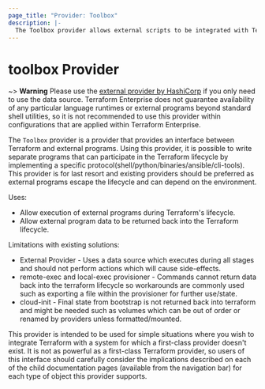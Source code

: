 ```yaml
---
page_title: "Provider: Toolbox"
description: |-
  The Toolbox provider allows external scripts to be integrated with Terraform.
---
```


# toolbox Provider

~> **Warning** Please use the
[external provider by HashiCorp](https://registry.terraform.io/providers/hashicorp/external/latest)
if you only need to use the data source.
Terraform Enterprise does not guarantee availability of any
particular language runtimes or external programs beyond standard shell
utilities, so it is not recommended to use this provider within configurations
that are applied within Terraform Enterprise.

The `Toolbox` provider is a provider that provides an interface between Terraform and external programs.
Using this provider, it is possible to write separate programs that can participate in the Terraform lifecycle by implementing a specific protocol(shell/python/binaries/ansible/cli-tools).
This provider is for last resort and existing providers should be preferred as external programs escape the lifecycle and can depend on the environment.

Uses:
* Allow execution of external programs during Terraform's lifecycle.
* Allow external program data to be returned back into the Terraform lifecycle.

Limitations with existing solutions:
* External Provider - Uses a data source which executes during all stages and should not perform actions which will cause side-effects.
* remote-exec and local-exec provisioner - Commands cannot return data back into the terraform lifecycle so workarounds are commonly used such as exporting a file within the provisioner for further use/state.
* cloud-init - Final state from bootstrap is not returned back into terraform and might be needed such as volumes which can be out of order or renamed by providers unless formatted/mounted.

This provider is intended to be used for simple situations where you wish
to integrate Terraform with a system for which a first-class provider
doesn't exist. It is not as powerful as a first-class Terraform provider,
so users of this interface should carefully consider the implications
described on each of the child documentation pages (available from the
navigation bar) for each type of object this provider supports.
